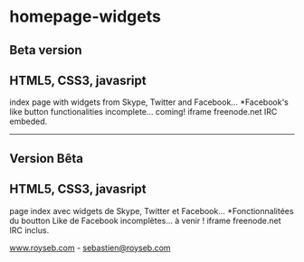 homepage-widgets
======================

Beta version
----------------------
HTML5, CSS3, javasript
----------------------
index page with widgets from Skype, Twitter and Facebook...
*Facebook's like button functionalities incomplete... coming!
iframe freenode.net IRC embeded.

*******************************************************************************************************

Version Bêta
----------------------
HTML5, CSS3, javasript
----------------------
page index avec widgets de Skype, Twitter et Facebook...
*Fonctionnalitées du boutton Like de Facebook incomplètes... à venir !
iframe freenode.net IRC inclus.


www.royseb.com - sebastien@royseb.com